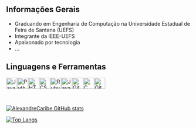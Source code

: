 ## Informações Gerais
<ul>
    <li>Graduando em Engenharia de Computação na Universidade Estadual de Feira de Santana (UEFS)</li>
    <li>Integrante da IEEE-UEFS</li>
    <li>Apaixonado por tecnologia</li>
    <li>...</li>
</ul>

## Linguagens e Ferramentas
<img alt="JavaScript" width="30px" src="https://www.flaticon.com/svg/static/icons/svg/919/919828.svg"/><img alt="Python" width="30px" src="https://www.flaticon.com/svg/static/icons/svg/919/919852.svg"/><img alt="HTML" width="30px" src="https://www.flaticon.com/svg/static/icons/svg/919/919827.svg"/><img alt="CSS" width="30px" src="https://www.flaticon.com/svg/static/icons/svg/919/919826.svg"/><img alt="Ruby" width="30px" src="https://www.flaticon.com/svg/static/icons/svg/919/919842.svg"/><img alt="Java" width="30px" src="https://www.flaticon.com/svg/static/icons/svg/919/919854.svg"/><img alt="Github" width="30px" src="https://www.flaticon.com/svg/static/icons/svg/919/919847.svg"/><img alt="C" width="30px" src="https://www.flaticon.com/svg/static/icons/svg/919/919839.svg"/><img alt="Git" width="30px" src="https://git-scm.com/images/logos/downloads/Git-Icon-1788C.png"/>

</br>

[![AlexandreCaribe GitHub stats](https://github-readme-stats.vercel.app/api?username=AlexandreCaribe&show_icons=true&theme=dark)](https://github.com/AlexandreCaribe/github-readme-stats)

[![Top Langs](https://github-readme-stats.vercel.app/api/top-langs/?username=AlexandreCaribe&layout=compact&theme=dark)](https://github.com/AlexandreCaribe/github-readme-stats)